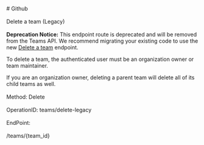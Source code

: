 <br>#     Github</br>
<br>Delete a team (Legacy)</br>
<br>**Deprecation Notice:** This endpoint route is deprecated and will be removed from the Teams API. We recommend migrating your existing code to use the new [Delete a team](https://developer.github.com/v3/teams/#delete-a-team) endpoint.

To delete a team, the authenticated user must be an organization owner or team maintainer.

If you are an organization owner, deleting a parent team will delete all of its child teams as well.</br>
<br>Method: Delete</br>
<br>OperationID: teams/delete-legacy</br>
<br>EndPoint:</br>
<br>/teams/{team_id}</br>

